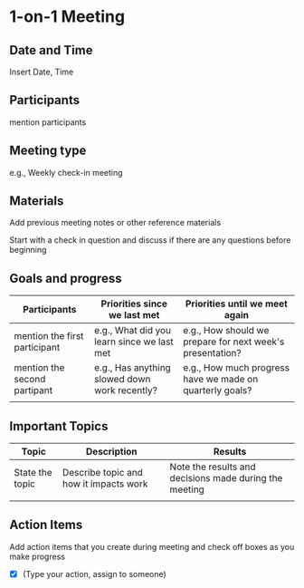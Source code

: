 # 1-on-1 Meeting

## Date and Time 
Insert Date, Time

## Participants 
mention participants

## Meeting type
e.g., Weekly check-in meeting

## Materials 
Add previous meeting notes or other reference materials

Start with a check in question and discuss if there are any questions before beginning

## Goals and progress

| Participants | Priorities since we last met | Priorities until we meet again |
| -------- | ------- | ------- |
| mention the first participant  | e.g., What did you learn since we last met | e.g., How should we prepare for next week's presentation? |
| mention the second partipant | e.g., Has anything slowed down work recently? | e.g., How much progress have we made on quarterly goals? |
|     |     |     |

## Important Topics

| Topic | Description | Results |
| -------- | ------- | ------- |
| State the topic  | Describe topic and how it impacts work | Note the results and decisions made during the meeting |
|     |     |     |

## Action Items 
Add action items that you create during meeting and check off boxes as you make progress
        
- [x] (Type your action, assign to someone)

